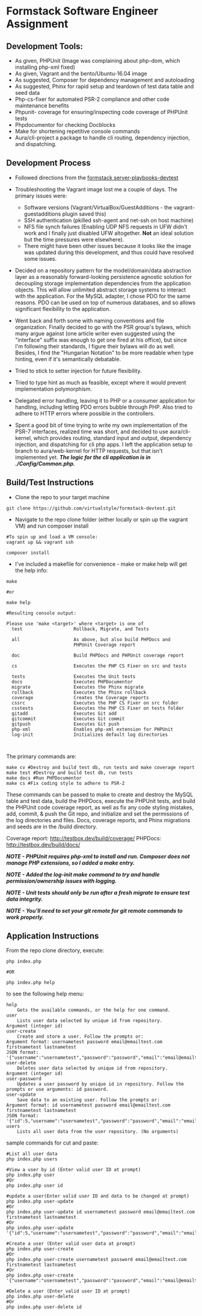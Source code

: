 # Formstack Software Engineer Assignment

## Development Tools:

- As given, PHPUnit (Image was complaining about php-dom, which installing php-xml fixed)
- As given, Vagrant and the bento/Ubuntu-16.04 image
- As suggested, Composer for dependency management and autoloading
- As suggested, Phinx for rapid setup and teardown of test data table and seed data
- Php-cs-fixer for automated PSR-2 compliance and other code maintenance benefits
- Phpunit- coverage for ensuring/inspecting code coverage of PHPUnit tests
- Phpdocumentor for checking Docblocks
- Make for shortening repetitive console commands
- Aura/cli-project a package to handle cli routing, dependency injection, and dispatching.


## Development Process

- Followed directions from the [formstack server-playbooks-devtest](https://github.com/formstack/server-playbooks-devtest)

- Troubleshooting the Vagrant image lost me a couple of days. The primary issues were:
    - Software versions (Vagrant/VirtualBox/GuestAdditions - the vagrant-guestadditions plugin saved this)
    - SSH authentication (pkilled ssh-agent and net-ssh on host machine)
    - NFS file synch failures (Enabling UDP NFS requests in UFW didn't work and I finally just disabled UFW altogether. **Not** an ideal solution but the time pressures were elsewhere).
    - There might have been other issues because it looks like the image was updated during this development, and thus could have resolved some issues.


- Decided on a repository pattern for the model/domain/data abstraction layer as a reasonably forward-looking persistence agnostic solution for decoupling storage implementation dependencies from the application objects. This will allow unlimited abstract storage systems to interact with the application. For the MySQL adapter, I chose PDO for the same reasons. PDO can be used on top of numerous databases, and so allows significant flexibility to the application.

- Went back and forth some with naming conventions and file organization. Finally decided to go with the PSR group's bylaws, which many argue against (one article writer even suggested using the "interface" suffix was enough to get one fired at his office), but since I'm following their standards, I figure their bylaws will do as well. Besides, I find the "Hungarian Notation" to be more readable when type hinting, even if it's semantically debatable.

- Tried to stick to setter injection for future flexibility.

- Tried to type hint as much as feasible, except where it would prevent implementation polymorphism.

- Delegated error handling, leaving it to PHP or a consumer application for handling, including letting PDO errors bubble through PHP. Also tried to adhere to HTTP errors where possible in the controllers.

- Spent a good bit of time trying to write my own implementation of the PSR-7 interfaces, realized time was short, and decided to use aura/cli-kernel, which provides routing, standard input and output, dependency injection, and dispatching for cli php apps. I left the application setup to branch to aura/web-kernel for HTTP requests, but that isn't implemented yet. ***The logic for the cli application is in ./Config/Common.php.***

## Build/Test Instructions

- Clone the repo to your target machine

```
git clone https://github.com/virtualstyle/formstack-devtest.git
```

- Navigate to the repo clone folder (either locally or spin up the vagrant VM) and run composer install

```
#To spin up and load a VM console:
vagrant up && vagrant ssh

composer install
```
- I've included a makefile for convenience - make or make help will get the help info:

```
make

#or

make help

#Resulting console output:

Please use 'make <target>' where <target> is one of
  test                   Rollback, Migrate, and Tests

  all                    As above, but also build PHPDocs and
                         PHPUnit Coverage report

  doc                    Build PHPDocs and PHPUnit coverage report

  cs                     Executes the PHP CS Fixer on src and tests

  tests                  Executes the Unit tests
  docs                   Executes PHPDocumentor
  migrate                Executes the Phinx migrate
  rollback               Executes the Phinx rollback
  coverage               Creates the Coverage reports
  cssrc                  Executes the PHP CS Fixer on src folder
  csstests               Executes the PHP CS Fixer on tests folder
  gitadd                 Executes Git add
  gitcommit              Executes Git commit
  gitpush                Executes Git push
  php-xml                Enables php-xml extension for PHPUnit
  log-init               Initializes default log directories



```

The primary commands are:
```
make cv #Destroy and build test db, run tests and make coverage report
make test #Destroy and build test db, run tests
make docs #Run PHPDocumentor
make cs #Fix coding style to adhere to PSR-2
```
These commands can be passed to make to create and destroy the MySQL table and test data, build the PHPDocs, execute the PHPUnit tests, and build the PHPUnit code coverage report, as well as fix any code styling mistakes, add, commit, & push the Git repo, and initialize and set the permissions of the log directories and files. Docs, coverage reports, and Phinx migrations and seeds are in the /build directory.

Coverage report: http://testbox.dev/build/coverage/
PHPDocs: http://testbox.dev/build/docs/

***NOTE - PHPUnit requires php-xml to install and run. Composer does not manage PHP extensions, so I added a make entry.***

***NOTE - Added the log-init make command to try and handle permission/ownership issues with logging.***

***NOTE - Unit tests should only be run after a fresh migrate to ensure test data integrity.***

***NOTE - You'll need to set your git remote for git remote commands to work properly.***

## Application Instructions

From the repo clone directory, execute:
```
php index.php

#OR

php index.php help
```
to see the following help menu:
```
help
    Gets the available commands, or the help for one command.
user
    Lists user data selected by unique id from repository.
Argument (integer id)
user-create
    Create and store a user. Follow the prompts or:
Argument format: usernametest password email@emailtest.com firstnametest lastnametest
JSON format: '{"username":"usernametest","password":"password","email":"email@emailtest.com","firstname":"firstnametest","lastname":"lastnametest"}'
user-delete
    Deletes user data selected by unique id from repository.
Argument (integer id)
user-password
    Updates a user password by unique id in repository. Follow the prompts or use arguments: id password.
user-update
    Save data to an existing user. Follow the prompts or:
Argument format: id usernametest password email@emailtest.com firstnametest lastnametest
JSON format: '{"id":5,"username":"usernametest","password":"password","email":"email@emailtest.com","firstname":"firstnametest","lastname":"lastnametest"}'
users
    Lists all user data from the user repository. (No arguments)
```

sample commands for cut and paste:
```
#List all user data
php index.php users

#View a user by id (Enter valid user ID at prompt)
php index.php user
#Or
php index.php user id

#update a user(Enter valid user ID and data to be changed at prompt)
php index.php user-update
#Or
php index.php user-update id usernametest password email@emailtest.com firstnametest lastnametest
#Or
php index.php user-update '{"id":5,"username":"usernametest","password":"password","email":"email@emailtest.com","firstname":"firstnametest","lastname":"lastnametest"}'

#Create a user (Enter valid user data at prompt)
php index.php user-create
#Or
php index.php user-create usernametest password email@emailtest.com firstnametest lastnametest
#Or
php index.php user-create '{"username":"usernametest","password":"password","email":"email@emailtest.com","firstname":"firstnametest","lastname":"lastnametest"}'

#Delete a user (Enter valid user ID at prompt)
php index.php user-delete
#Or
php index.php user-delete id
```
